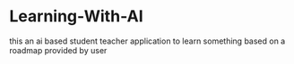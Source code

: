 # Learning-With-AI
this an ai based student teacher application to learn something based on a roadmap provided by user

